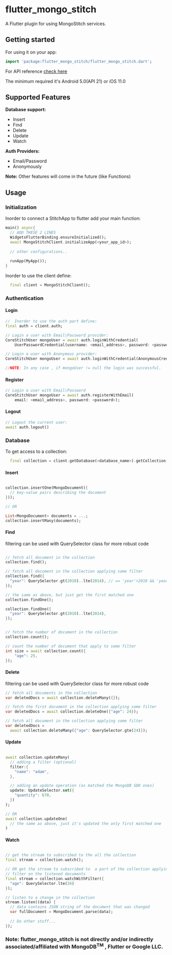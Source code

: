 # flutter_mongo_stitch

A Flutter plugin for using MongoStitch services.


## Getting started
For using it on your app:

```dart
import 'package:flutter_mongo_stitch/flutter_mongo_stitch.dart';
```

For API reference [check here](https://pub.dartlang.org/documentation/flutter_mongo_stitch/latest/)

The minimum required it's Android 5.0(API 21) or iOS 11.0

## Supported Features

<b>Database support:</b>
* Insert
* Find
* Delete
* Update
* Watch

<b>Auth Providers:</b>
* Email/Password
* Anonymously

<b>Note:</b> Other features will come in the future (like Functions)

## Usage
### Initialization
Inorder to connect a StitchApp to flutter add your main function:
```dart
main() async{
  // ADD THESE 2 LINES
  WidgetsFlutterBinding.ensureInitialized();
  await MongoStitchClient.initializeApp(<your_app_id>);
  
  // other configurations..
  
  runApp(MyApp());
}
```

Inorder to use the client define:
```dart
  final client = MongoStitchClient();
```

### Authentication

#### Login
```dart
//  Inorder to use the auth part define:
final auth = client.auth;

// Login a user with Email\Password provider:
CoreStitchUser mongoUser = await auth.loginWithCredential(
    UserPasswordCredential(username: <email_address>, password: <password>));

// Login a user with Anonymous provider:
CoreStitchUser mongoUser = await auth.loginWithCredential(AnonymousCredential());

//NOTE: In any case , if mongoUser != null the login was successful.
```

#### Register
```dart
// Login a user with Email\Password
CoreStitchUser mongoUser = await auth.registerWithEmail(
    email: <email_address>, password: <password>);
```

#### Logout
```dart
// Logout the current user:
await auth.logout()
```

### Database
To get access to a collection:
```dart
  final collection = client.getDatabase(<database_name>).getCollection(<collection_name>);
```
#### Insert
```dart

collection.insertOne(MongoDocument({
  // key-value pairs describing the document
}));

// OR

List<MongoDocument> documents = ...;
collection.insertMany(documents);
```

#### Find
filtering can be used with QuerySelector class for more robust code
```dart

// fetch all document in the collection
collection.find();

// fetch all document in the collection applying some filter
collection.find({
  "year": QuerySelector.gt(2010)..lte(2014), // == 'year'>2010 && 'year'<=2014
});

// the same as above, but just get the first matched one
collection.findOne();

collection.findOne({
  "year": QuerySelector.gt(2010)..lte(2014),
});


// fetch the number of document in the collection
collection.count();

// count the number of document that apply to some filter
int size = await collection.count({
    "age": 25,
});
```

#### Delete
filtering can be used with QuerySelector class for more robust code
```dart
// fetch all documents in the collection
var deletedDocs = await collection.deleteMany({});

// fetch the first document in the collection applying some filter
var deletedDocs = await collection.deleteOne({"age": 24});

// fetch all document in the collection applying some filter
var deletedDocs = 
  await collection.deleteMany({"age": QuerySelector.gte(24)});
```

#### Update
```dart

await collection.updateMany(
  // adding a filter (optional)
  filter:{
    "name": "adam",
  },

  // adding an update operation (as matched the MongoDB SDK ones)
  update: UpdateSelector.set({
    "quantity": 670,
  })
);

// OR
await collection.updateOne(
  // the same as above, just it's updated the only first matched one
)
```

#### Watch
```dart

// get the stream to subscribed to the all the collection
final stream = collection.watch();

// OR get the stream to subscribed to  a part of the collection applying
// filter on the listened documents
final stream = collection.watchWithFilter({
  "age": QuerySelector.lte(26)
});

// listen to a change in the collection
stream.listen((data) {
  // data contains JSON string of the document that was changed
  var fullDocument = MongoDocument.parse(data);
  
  // Do other stuff...
});
```


### Note: flutter_mongo_stitch is not directly and/or indirectly associated/affiliated with MongoDB<sup>TM</sup> , Flutter or Google LLC.
<!--#### Aggregation-->
<!--```dart-->


<!--```-->
